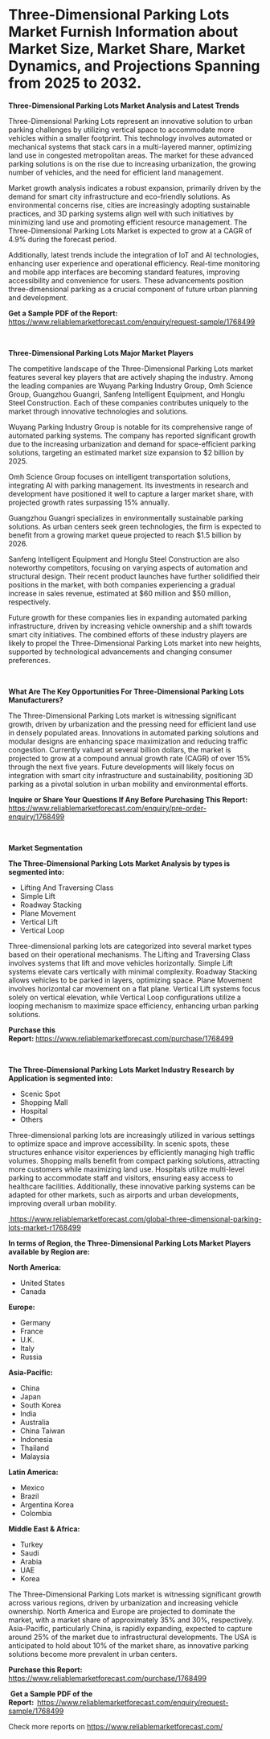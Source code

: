 <p><h1>Three-Dimensional Parking Lots Market Furnish Information about Market Size, Market Share, Market Dynamics, and Projections Spanning from 2025 to 2032.</h1></p><p><strong>Three-Dimensional Parking Lots Market Analysis and Latest Trends</strong></p>
<p><p>Three-Dimensional Parking Lots represent an innovative solution to urban parking challenges by utilizing vertical space to accommodate more vehicles within a smaller footprint. This technology involves automated or mechanical systems that stack cars in a multi-layered manner, optimizing land use in congested metropolitan areas. The market for these advanced parking solutions is on the rise due to increasing urbanization, the growing number of vehicles, and the need for efficient land management.</p><p>Market growth analysis indicates a robust expansion, primarily driven by the demand for smart city infrastructure and eco-friendly solutions. As environmental concerns rise, cities are increasingly adopting sustainable practices, and 3D parking systems align well with such initiatives by minimizing land use and promoting efficient resource management. The Three-Dimensional Parking Lots Market is expected to grow at a CAGR of 4.9% during the forecast period. </p><p>Additionally, latest trends include the integration of IoT and AI technologies, enhancing user experience and operational efficiency. Real-time monitoring and mobile app interfaces are becoming standard features, improving accessibility and convenience for users. These advancements position three-dimensional parking as a crucial component of future urban planning and development.</p></p>
<p><strong>Get a Sample PDF of the Report:&nbsp;</strong> <a href="https://www.reliablemarketforecast.com/enquiry/request-sample/1768499?utm_campaign=2186&utm_medium=2&utm_source=Github&utm_content=ia&utm_term=27022025&utm_id=three-dimensional-parking-lots">https://www.reliablemarketforecast.com/enquiry/request-sample/1768499</a></p>
<p>&nbsp;</p>
<p><strong>Three-Dimensional Parking Lots Major Market Players</strong></p>
<p><p>The competitive landscape of the Three-Dimensional Parking Lots market features several key players that are actively shaping the industry. Among the leading companies are Wuyang Parking Industry Group, Omh Science Group, Guangzhou Guangri, Sanfeng Intelligent Equipment, and Honglu Steel Construction. Each of these companies contributes uniquely to the market through innovative technologies and solutions.</p><p>Wuyang Parking Industry Group is notable for its comprehensive range of automated parking systems. The company has reported significant growth due to the increasing urbanization and demand for space-efficient parking solutions, targeting an estimated market size expansion to $2 billion by 2025.</p><p>Omh Science Group focuses on intelligent transportation solutions, integrating AI with parking management. Its investments in research and development have positioned it well to capture a larger market share, with projected growth rates surpassing 15% annually.</p><p>Guangzhou Guangri specializes in environmentally sustainable parking solutions. As urban centers seek green technologies, the firm is expected to benefit from a growing market queue projected to reach $1.5 billion by 2026.</p><p>Sanfeng Intelligent Equipment and Honglu Steel Construction are also noteworthy competitors, focusing on varying aspects of automation and structural design. Their recent product launches have further solidified their positions in the market, with both companies experiencing a gradual increase in sales revenue, estimated at $60 million and $50 million, respectively.</p><p>Future growth for these companies lies in expanding automated parking infrastructure, driven by increasing vehicle ownership and a shift towards smart city initiatives. The combined efforts of these industry players are likely to propel the Three-Dimensional Parking Lots market into new heights, supported by technological advancements and changing consumer preferences.</p></p>
<p>&nbsp;</p>
<p><strong>What Are The Key Opportunities For Three-Dimensional Parking Lots Manufacturers?</strong></p>
<p><p>The Three-Dimensional Parking Lots market is witnessing significant growth, driven by urbanization and the pressing need for efficient land use in densely populated areas. Innovations in automated parking solutions and modular designs are enhancing space maximization and reducing traffic congestion. Currently valued at several billion dollars, the market is projected to grow at a compound annual growth rate (CAGR) of over 15% through the next five years. Future developments will likely focus on integration with smart city infrastructure and sustainability, positioning 3D parking as a pivotal solution in urban mobility and environmental efforts.</p></p>
<p><strong>Inquire or Share Your Questions If Any Before Purchasing This Report:</strong> <a href="https://www.reliablemarketforecast.com/enquiry/pre-order-enquiry/1768499?utm_campaign=2186&utm_medium=2&utm_source=Github&utm_content=ia&utm_term=27022025&utm_id=three-dimensional-parking-lots">https://www.reliablemarketforecast.com/enquiry/pre-order-enquiry/1768499</a></p>
<p>&nbsp;</p>
<p><strong>Market Segmentation</strong></p>
<p><strong>The Three-Dimensional Parking Lots Market Analysis by types is segmented into:</strong></p>
<p><ul><li>Lifting And Traversing Class</li><li>Simple Lift</li><li>Roadway Stacking</li><li>Plane Movement</li><li>Vertical Lift</li><li>Vertical Loop</li></ul></p>
<p><p>Three-dimensional parking lots are categorized into several market types based on their operational mechanisms. The Lifting and Traversing Class involves systems that lift and move vehicles horizontally. Simple Lift systems elevate cars vertically with minimal complexity. Roadway Stacking allows vehicles to be parked in layers, optimizing space. Plane Movement involves horizontal car movement on a flat plane. Vertical Lift systems focus solely on vertical elevation, while Vertical Loop configurations utilize a looping mechanism to maximize space efficiency, enhancing urban parking solutions.</p></p>
<p><strong>Purchase this Report:&nbsp;</strong><a href="https://www.reliablemarketforecast.com/purchase/1768499?utm_campaign=2186&utm_medium=2&utm_source=Github&utm_content=ia&utm_term=27022025&utm_id=three-dimensional-parking-lots">https://www.reliablemarketforecast.com/purchase/1768499</a></p>
<p>&nbsp;</p>
<p><strong>The Three-Dimensional Parking Lots Market Industry Research by Application is segmented into:</strong></p>
<p><ul><li>Scenic Spot</li><li>Shopping Mall</li><li>Hospital</li><li>Others</li></ul></p>
<p><p>Three-dimensional parking lots are increasingly utilized in various settings to optimize space and improve accessibility. In scenic spots, these structures enhance visitor experiences by efficiently managing high traffic volumes. Shopping malls benefit from compact parking solutions, attracting more customers while maximizing land use. Hospitals utilize multi-level parking to accommodate staff and visitors, ensuring easy access to healthcare facilities. Additionally, these innovative parking systems can be adapted for other markets, such as airports and urban developments, improving overall urban mobility.</p></p>
<p><a href="https://www.reliablemarketforecast.com/global-three-dimensional-parking-lots-market-r1768499?utm_campaign=2186&utm_medium=2&utm_source=Github&utm_content=ia&utm_term=27022025&utm_id=three-dimensional-parking-lots">&nbsp;https://www.reliablemarketforecast.com/global-three-dimensional-parking-lots-market-r1768499</a></p>
<p><strong>In terms of Region, the Three-Dimensional Parking Lots Market Players available by Region are:</strong></p>
<p>
    <p> <strong> North America: </strong>
        <ul>
            <li>United States</li>
            <li>Canada</li>
        </ul>
        </p> 
    <p> <strong> Europe: </strong>
        <ul>
            <li>Germany</li>
            <li>France</li>
            <li>U.K.</li>
            <li>Italy</li>
            <li>Russia</li>
        </ul>
        </p> 
    <p> <strong> Asia-Pacific: </strong>
        <ul>
            <li>China</li>
            <li>Japan</li>
            <li>South Korea</li>
            <li>India</li>
            <li>Australia</li>
            <li>China Taiwan</li>
            <li>Indonesia</li>
            <li>Thailand</li>
            <li>Malaysia</li>
        </ul>
        </p> 
    <p> <strong> Latin America: </strong>
        <ul>
            <li>Mexico</li>
            <li>Brazil</li>
            <li>Argentina Korea</li>
            <li>Colombia</li>
        </ul>
        </p> 
    <p> <strong> Middle East & Africa: </strong>
        <ul>
            <li>Turkey</li>
            <li>Saudi</li>
            <li>Arabia</li>
            <li>UAE</li>
            <li>Korea</li>
        </ul>
    </p>
    </p>
<p><p>The Three-Dimensional Parking Lots market is witnessing significant growth across various regions, driven by urbanization and increasing vehicle ownership. North America and Europe are projected to dominate the market, with a market share of approximately 35% and 30%, respectively. Asia-Pacific, particularly China, is rapidly expanding, expected to capture around 25% of the market due to infrastructural developments. The USA is anticipated to hold about 10% of the market share, as innovative parking solutions become more prevalent in urban centers.</p></p>
<p><strong>Purchase this Report: </strong><a href="https://www.reliablemarketforecast.com/purchase/1768499?utm_campaign=2186&utm_medium=2&utm_source=Github&utm_content=ia&utm_term=27022025&utm_id=three-dimensional-parking-lots">https://www.reliablemarketforecast.com/purchase/1768499</a></p>
<p>&nbsp;<strong>Get a Sample PDF of the Report:&nbsp;&nbsp;</strong><a href="https://www.reliablemarketforecast.com/enquiry/request-sample/1768499?utm_campaign=2186&utm_medium=2&utm_source=Github&utm_content=ia&utm_term=27022025&utm_id=three-dimensional-parking-lots">https://www.reliablemarketforecast.com/enquiry/request-sample/1768499</a></p>
<p><strong></strong></p>
<p>Check more reports on <a href="https://www.reliablemarketforecast.com/?utm_campaign=2186&utm_medium=2&utm_source=Github&utm_content=ia&utm_term=27022025&utm_id=three-dimensional-parking-lots">https://www.reliablemarketforecast.com/</a></p>